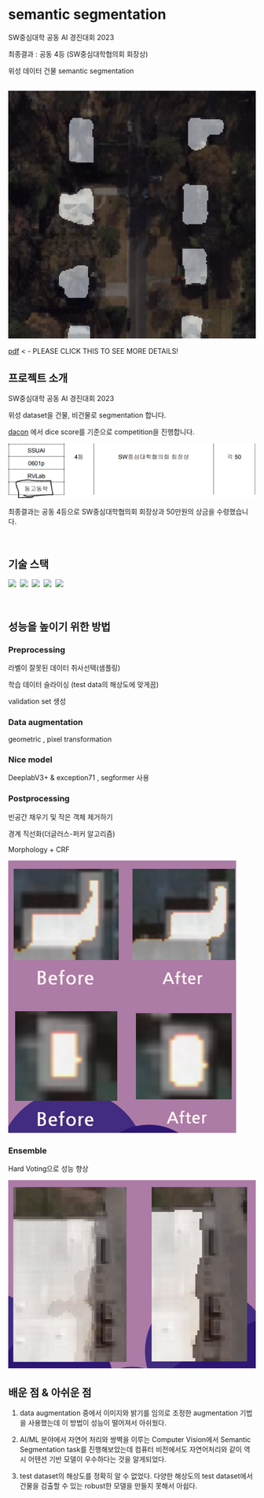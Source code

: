 # semantic segmentation 

SW중심대학 공동 AI 경진대회 2023

최종결과 : 공동 4등 (SW중심대학협의회 회장상)

위성 데이터 건물 semantic segmentation

<p align="center">
  <br>
  <img src="./assets/well_segmented_example.png">
  <br>
  
  [pdf](assets/[dgdr]final_ppt.pdf) < - PLEASE CLICK THIS TO SEE MORE DETAILS!
  
</p>


## 프로젝트 소개
SW중심대학 공동 AI 경진대회 2023

위성 dataset을 건물, 비건물로 segmentation 합니다.

[dacon](https://dacon.io/competitions/open/236092/overview/description) 에서 dice score를 기준으로 competition을 진행합니다.

<img src="./assets/dgdr_result.png">

최종결과는 공동 4등으로 SW중심대학협의회 회장상과 50만원의 상금을 수령했습니다.

<br>

## 기술 스택

<p>
  <img src="https://img.shields.io/badge/PyTorch-EE4C2C?style=flat&logo=PyTorch&logoColor=white"/></a>&nbsp 
  <img src="https://img.shields.io/badge/Python-3776AB?style=flat&logo=Python&logoColor=white"/></a>&nbsp
  <img src="https://img.shields.io/badge/NumPy-013243?style=flat&logo=NumPy&logoColor=white"/></a>&nbsp 
  <img src="https://img.shields.io/badge/pandas-150458?style=flat&logo=pandas&logoColor=white"/></a>&nbsp
  <img src="https://img.shields.io/badge/Transformers-333664?style=flat&logo=Transformers&logoColor=white"/></a>&nbsp
</p>
<br>

## 성능을 높이기 위한 방법

###  Preprocessing

라벨이 잘못된 데이터 취사선택(샘플링)

학습 데이터 슬라이싱 (test data의 해상도에 맞게끔)

validation set 생성

### Data augmentation

geometric , pixel transformation

### Nice model

DeeplabV3+ & exception71 , segformer 사용

### Postprocessing

빈공간 채우기 및 작은 객체 제거하기

경계 직선화(더글러스-퍼커 알고리즘)

Morphology + CRF

<img src="./assets/morph_crf.png">

### Ensemble

Hard Voting으로 성능 향상

<img src="./assets/ensemble.png">

<br>

## 배운 점 & 아쉬운 점

1. data augmentation 중에서 이미지와 밝기를 임의로 조정한 augmentation 기법을 사용했는데 이 방법이 성능이 떨어져서 아쉬웠다. 

2. AI/ML 분야에서 자연어 처리와 쌍벽을 이루는 Computer Vision에서 Semantic Segmentation task를 진행해보았는데 컴퓨터 비전에서도 자연어처리와 같이 역시 어텐션 기반 모델이 우수하다는 것을 알게되었다.

3. test dataset의 해상도를 정확히 알 수 없었다. 다양한 해상도의 test dataset에서 건물을 검출할 수 있는 robust한 모델을 만들지 못해서 아쉽다.

<p align="justify">

</p>

<br>

<!-- Stack Icon Refernces -->

[py]: https://github.com/leadawon/text_classification_yelp/blob/main/goorm_nlp_8th_group3/project1/img/Python-logo-notext.svg
[pt]: https://github.com/leadawon/text_classification_yelp/blob/main/goorm_nlp_8th_group3/project1/img/PyTorch_logo_black.svg
[pd]: https://github.com/leadawon/text_classification_yelp/blob/main/goorm_nlp_8th_group3/project1/img/Pandas_logo.svg
[mtpt]: https://github.com/leadawon/text_classification_yelp/blob/main/goorm_nlp_8th_group3/project1/img/Matplotlib_icon.svg
[wdb]: /images/stack/node.svg
[trs]: /images/stack/node.svg
